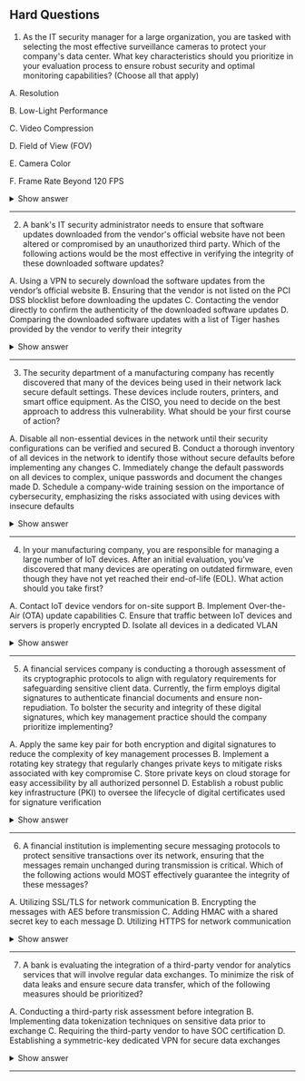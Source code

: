 ## Hard Questions ##

1. As the IT security manager for a large organization, you are tasked with selecting the most effective surveillance cameras to protect your company's data center. What key characteristics should you prioritize in your evaluation process to ensure robust security and optimal monitoring capabilities? (Choose all that apply)

A. Resolution

B. Low-Light Performance

C. Video Compression

D. Field of View (FOV)

E. Camera Color

F. Frame Rate Beyond 120 FPS

<details> <summary>Show answer</summary>

Correct Answers:

✅ A. Resolution: High resolution (e.g., 1080p or 4K) ensures clear and detailed images for identifying individuals or objects.

✅ B. Low-Light Performance: Critical for visibility in low-light or nighttime conditions.

✅ C. Video Compression: Efficient formats like H.265 reduce storage use without compromising quality.

✅ D. Field of View (FOV): A wide FOV minimizes blind spots and reduces the number of cameras needed.

Incorrect Answers:

❌ E. Camera Color: The color of the camera housing has no impact on surveillance performance.

❌F. Frame Rate Beyond 120 FPS: Ultra-high frame rates are unnecessary for standard surveillance and increase storage/bandwidth costs without significant benefit.

Explanation:
When choosing surveillance cameras for a secure environment like a data center, focus on image clarity, coverage, low-light performance, and storage efficiency. 
These directly affect your ability to monitor and respond to incidents effectively, while aesthetic or excessive performance factors (like color or extreme frame rate) do not contribute to security outcomes.

</details>

---

2. A bank's IT security administrator needs to ensure that software updates downloaded from the vendor's official website have not been altered or compromised by an unauthorized third party. Which of the following actions would be the most effective in verifying the integrity of these downloaded software updates?

A. Using a VPN to securely download the software updates from the vendor’s official website
B. Ensuring that the vendor is not listed on the PCI DSS blocklist before downloading the updates
C. Contacting the vendor directly to confirm the authenticity of the downloaded software updates
D. Comparing the downloaded software updates with a list of Tiger hashes provided by the vendor to verify their integrity

<details> <summary>Show answer</summary>

Correct Answer:
✅ D. Comparing the downloaded software updates with a list of Tiger hashes provided by the vendor to verify their integrity
Hash values, such as Tiger, SHA-256, or MD5 (depending on vendor), act as unique digital fingerprints of files. By computing the hash of the downloaded software and comparing it with the official hash published by the vendor, the administrator can confirm the file’s integrity — ensuring it hasn’t been altered, corrupted, or tampered with during transit or hosting.

Incorrect Answers:

❌ A. Using a VPN to securely download the software updates from the vendor’s official website:
A VPN protects the communication channel, preventing eavesdropping or interception, but it does not guarantee the file’s integrity. The file could still have been compromised before being placed on the vendor’s site.

❌ B. Ensuring that the vendor is not listed on the PCI DSS blocklist before downloading the updates:
Checking blocklists relates to vendor reputation or compliance, not file integrity. Even a compliant vendor’s file could be tampered with if their systems are compromised.

❌ C. Contacting the vendor directly to confirm the authenticity of the downloaded software updates:
A phone or email confirmation ensures that updates exist but doesn’t verify that your specific downloaded file matches the original, unaltered version. Without a hash comparison, this step is insufficient.

Explanation:
Integrity verification ensures that what you downloaded is exactly what the vendor published.
The Tiger hash comparison (or any cryptographic hash check) provides mathematical certainty that no modification — accidental or malicious — has occurred.
Other methods like VPNs and vendor verification improve trust and confidentiality, but they do not directly validate file integrity, which is the key control in this scenario.

</details>

---

3. The security department of a manufacturing company has recently discovered that many of the devices being used in their network lack secure default settings. These devices include routers, printers, and smart office equipment. As the CISO, you need to decide on the best approach to address this vulnerability. What should be your first course of action?

A. Disable all non-essential devices in the network until their security configurations can be verified and secured
B. Conduct a thorough inventory of all devices in the network to identify those without secure defaults before implementing any changes
C. Immediately change the default passwords on all devices to complex, unique passwords and document the changes made
D. Schedule a company-wide training session on the importance of cybersecurity, emphasizing the risks associated with using devices with insecure defaults

<details> <summary>Show answer</summary>

Correct Answer:
✅  B. Conduct a thorough inventory of all devices in the network to identify those without secure defaults before implementing any changes
A comprehensive inventory allows the IT and security teams to understand the full scope of vulnerable devices, prioritize remediation actions, and plan systematic security improvements. This ensures resources are used effectively and all critical devices are addressed.

Incorrect Answers:

❌ A. Disable all non-essential devices in the network until their security configurations can be verified and secured:
While this could temporarily reduce risk, it may disrupt operations and is not practical as a first step. It does not address the root cause or provide a clear plan for remediation.

❌ C. Immediately change the default passwords on all devices to complex, unique passwords and document the changes made:
Changing passwords is proactive but without knowing which devices exist, it may be inefficient and leave some devices unaddressed. Inventorying first ensures that no vulnerable devices are overlooked.

❌ D. Schedule a company-wide training session on the importance of cybersecurity, emphasizing the risks associated with using devices with insecure defaults:
Training is important for long-term security culture but does not immediately mitigate the risk of insecure devices and should follow technical remediation steps.

Explanation:
Before taking direct action, it is essential to know your environment. A detailed inventory identifies all devices, their configurations, and which are vulnerable due to insecure defaults. Once the scope is understood, remediation — such as changing passwords, applying secure configurations, and monitoring — can be executed systematically and effectively, minimizing operational disruption while strengthening security posture.

</details>

---

4. In your manufacturing company, you are responsible for managing a large number of IoT devices. After an initial evaluation, you've discovered that many devices are operating on outdated firmware, even though they have not yet reached their end-of-life (EOL). What action should you take first?

A. Contact IoT device vendors for on-site support
B. Implement Over-the-Air (OTA) update capabilities
C. Ensure that traffic between IoT devices and servers is properly encrypted
D. Isolate all devices in a dedicated VLAN

<details> <summary>Show answer</summary>

Correct Answer:
✅ B. Implement Over-the-Air (OTA) update capabilities
OTA updates allow administrators to remotely update firmware across all IoT devices efficiently. This ensures devices are patched and secured without requiring physical access, reducing the window of vulnerability from outdated firmware while maintaining device integrity.

Incorrect Answers:

❌ A. Contact IoT device vendors for on-site support:
On-site support may be helpful in specific scenarios, but it is time-consuming and not efficient as a first step. OTA updates are faster and scalable for large IoT deployments.

❌ C. Ensure that traffic between IoT devices and servers is properly encrypted:
While encryption protects data in transit, it does not address vulnerabilities due to outdated firmware. Firmware updates are a higher-priority action to fix security flaws.

❌ D. Isolate all devices in a dedicated VLAN:
Network segmentation improves security by limiting exposure, but it does not update firmware. This can be implemented later as part of a layered security approach.

Explanation:
The most urgent action is to remediate vulnerabilities in the firmware. OTA update capabilities enable efficient, large-scale deployment of security patches to IoT devices. After firmware is updated, additional measures like encryption and network segmentation further strengthen the security posture of IoT deployments.

</details>

---

5. A financial services company is conducting a thorough assessment of its cryptographic protocols to align with regulatory requirements for safeguarding sensitive client data. Currently, the firm employs digital signatures to authenticate financial documents and ensure non-repudiation. To bolster the security and integrity of these digital signatures, which key management practice should the company prioritize implementing?

A. Apply the same key pair for both encryption and digital signatures to reduce the complexity of key management processes
B. Implement a rotating key strategy that regularly changes private keys to mitigate risks associated with key compromise
C. Store private keys on cloud storage for easy accessibility by all authorized personnel
D. Establish a robust public key infrastructure (PKI) to oversee the lifecycle of digital certificates used for signature verification

<details> <summary>Show answer</summary>

Correct Answer:
✅ D. Establish a robust public key infrastructure (PKI) to oversee the lifecycle of digital certificates used for signature verification
A PKI provides the framework for issuing, renewing, and revoking digital certificates, ensuring that public keys used for signature verification are trusted and authentic. It strengthens the integrity of digital signatures, supports regulatory compliance, and mitigates risks such as impersonation or man-in-the-middle attacks.

Incorrect Answers:

❌ A. Apply the same key pair for both encryption and digital signatures to reduce the complexity of key management processes:
Using the same key pair for multiple cryptographic functions compromises security. Private key compromise would affect both data confidentiality and digital signature integrity. Cryptographic best practices mandate separate keys for encryption and signing.

❌ B. Implement a rotating key strategy that regularly changes private keys to mitigate risks associated with key compromise:
Rotating keys improves security but is only effective within a robust key management framework like PKI. Without proper management, frequent key changes can cause operational confusion and gaps.

❌ C. Store private keys on cloud storage for easy accessibility by all authorized personnel:
Storing private keys in the cloud introduces significant security risks, even with access controls. Private keys should reside in secure environments, such as Hardware Security Modules (HSMs), to prevent unauthorized access.

Explanation:
Digital signatures rely on asymmetric cryptography, where private keys are used for signing and public keys for verification. A PKI ensures proper lifecycle management of these keys and certificates, guaranteeing that digital signatures remain trustworthy, verifiable, and compliant with regulations. Other methods like key rotation or cloud storage alone cannot fully secure digital signatures without a structured PKI framework.

</details>

---

6. A financial institution is implementing secure messaging protocols to protect sensitive transactions over its network, ensuring that the messages remain unchanged during transmission is critical. Which of the following actions would MOST effectively guarantee the integrity of these messages?

A. Utilizing SSL/TLS for network communication
B. Encrypting the messages with AES before transmission
C. Adding HMAC with a shared secret key to each message
D. Utilizing HTTPS for network communication

<details> <summary>Show answer</summary>

Correct Answer:
✅ C. Adding HMAC with a shared secret key to each message
HMAC (Hash-based Message Authentication Code) ensures message integrity by combining the message content with a shared secret key and applying a cryptographic hash. The recipient can recompute the HMAC using the same key and compare it to the received HMAC. A match confirms the message has not been altered during transmission and verifies the authenticity of the source.

Incorrect Answers:

❌ A. Utilizing SSL/TLS for network communication:
SSL/TLS secures the channel and provides confidentiality, but it does not guarantee the integrity of individual messages themselves once outside the secure session.

❌ B. Encrypting the messages with AES before transmission:
AES encryption ensures confidentiality, preventing unauthorized reading of the message, but it does not inherently verify integrity. Without an additional mechanism like HMAC, altered messages may go undetected.

❌D. Utilizing HTTPS for network communication:
HTTPS is HTTP over SSL/TLS. Like TLS, it provides secure transport and confidentiality, but it does not independently verify message integrity at the message level.

Explanation:
To ensure integrity, a mechanism must detect changes to the message content. HMAC achieves this by producing a cryptographic signature bound to both the message and a shared secret. While encryption and secure channels protect confidentiality and privacy, HMAC is the most direct method to confirm messages are unaltered during transit.

</details>

---

7. A bank is evaluating the integration of a third-party vendor for analytics services that will involve regular data exchanges. To minimize the risk of data leaks and ensure secure data transfer, which of the following measures should be prioritized?

A. Conducting a third-party risk assessment before integration
B. Implementing data tokenization techniques on sensitive data prior to exchange
C. Requiring the third-party vendor to have SOC certification
D. Establishing a symmetric-key dedicated VPN for secure data exchanges

<details> <summary>Show answer</summary>

Correct Answer:
✅ B. Implementing data tokenization techniques on sensitive data prior to exchange
Data tokenization replaces sensitive data with non-sensitive tokens, allowing analytics and operations without exposing the original data. Even if intercepted, tokens do not reveal sensitive information, minimizing the risk of data leaks and reducing compliance scope. This approach protects sensitive information directly during transit, while still enabling analytic operations.

Incorrect Answers:

❌ A. Conducting a third-party risk assessment before integration:
While evaluating the vendor’s security posture is important, this does not actively protect the data being exchanged. Risk assessment identifies potential vulnerabilities but does not mitigate exposure.

❌ C. Requiring the third-party vendor to have SOC certification:
SOC certification indicates security best practices, but it cannot guarantee protection of sensitive data during transfer. It should be part of a broader security strategy, not the primary control.

❌ D. Establishing a symmetric-key dedicated VPN for secure data exchanges:
VPNs provide secure channels, but symmetric key management is challenging, and compromise of the key can expose all transmitted data. While VPNs protect in transit, they do not reduce the impact of potential interception, unlike tokenization.

Explanation:
Tokenization obscures sensitive data before it leaves your environment, providing proactive security against leaks and unauthorized access. It allows the third-party vendor to perform necessary operations without ever accessing the actual sensitive information, combining usability with strong security, which is critical for regulatory compliance and protecting client data.

</details>

---

